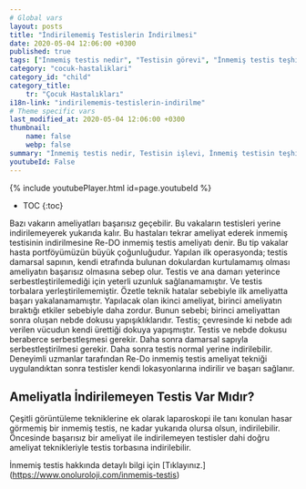 ```yaml
---
# Global vars
layout: posts
title: "İndirilememiş Testislerin İndirilmesi"
date: 2020-05-04 12:06:00 +0300
published: true
tags: ["İnmemiş testis nedir", "Testisin görevi", "İnmemiş testis teşhisi", "Mahcup testis", "İnmemiş testis muayene", "İnmemiş testis ameliyatı", "İnmemiş testis ameliyat teknikleri", "inmemiş testis" , "inmemiş testis laparoskopi" , "utangaç testis" , "retraktil testis" , "ele gelmeyen testis" , "inmemiş testis neden indirilir" , "inmemiş testis nedeni" , "inmemiş testis kısırlık" , "inmemiş testis kanser" , "inmemiş testis torsiyonu" , "inmemiş testis ilaç" , "inmemiş testis tedavi" , "inmemiş testis çözüm" , "orşiopeksi" , "fowler-stephens" , "damarı kesilmeden inmemiş testis ameliyatı" , "başarısız inmemiş testis ameliyatı" , "başarısız inmemiş testis" , "re-do inmemiş testis"]
category: "cocuk-hastaliklari"
category_id: "child"
category_title:
    tr: "Çocuk Hastalıkları"
i18n-link: "indirilememis-testislerin-indirilme"
# Theme specific vars
last_modified_at: 2020-05-04 12:06:00 +0300
thumbnail:
    name: false
    webp: false
summary: "İnmemiş testis nedir, Testisin işlevi, İnmemiş testisin teşhisi, Mahcup testis, İnmemiş testiste fizik muayene, İnmemiş testis ameliyatı ve ameliyat teknikleri, Başarısız operasyonla indirilememiş testisler nasıl indirilir?, İndirilemeyen testis var mıdır?"
youtubeId: False
---
```

{% include youtubePlayer.html id=page.youtubeId %}

* TOC
{:toc}

Bazı vakarın ameliyatları başarısız geçebilir. Bu vakaların testisleri yerine indirilemeyerek yukarıda kalır. Bu hastaları tekrar ameliyat ederek inmemiş testisinin indirilmesine Re-DO inmemiş testis ameliyatı denir. Bu tip vakalar hasta portföyümüzün büyük çoğunluğudur. Yapılan ilk operasyonda; testis damarsal sapının, kendi etrafında bulunan dokulardan kurtulamamış olması ameliyatın başarısız olmasına sebep olur. Testis ve ana damarı yeterince serbestleştirilemediği için yeterli uzunluk sağlanamamıştır. Ve testis torbalara yerleştirilememiştir. Özetle teknik hatalar sebebiyle ilk ameliyatta başarı yakalanamamıştır.
Yapılacak olan ikinci ameliyat, birinci ameliyatın bıraktığı etkiler sebebiyle daha zordur. Bunun sebebi; birinci ameliyattan sonra oluşan nebde dokusu yapışıklıklarıdır. Testis; çevresinde ki nebde adı verilen vücudun kendi ürettiği dokuya yapışmıştır. Testis ve nebde dokusu beraberce serbestleşmesi gerekir. Daha sonra damarsal sapıyla serbestleştirilmesi gerekir. Daha sonra testis normal yerine indirilebilir. Deneyimli uzmanlar tarafından Re-Do inmemiş testis ameliyat tekniği uygulandıktan sonra testisler kendi lokasyonlarına indirilir ve başarı sağlanır.

## Ameliyatla İndirilemeyen Testis Var Mıdır?

Çeşitli görüntüleme tekniklerine ek olarak laparoskopi ile tanı konulan hasar görmemiş bir inmemiş testis, ne kadar yukarıda olursa olsun, indirilebilir. Öncesinde başarısız bir ameliyat ile indirilemeyen testisler dahi doğru ameliyat teknikleriyle testis torbasına indirilebilir.



İnmemiş testis hakkında detaylı bilgi için [Tıklayınız.] (https://www.onoluroloji.com/inmemis-testis)
